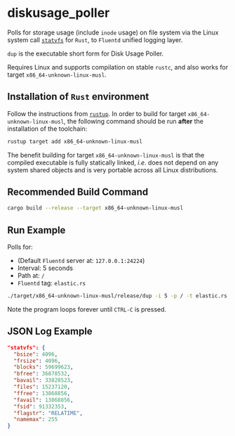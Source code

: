 # diskusage_poller

Polls for storage usage (include `inode` usage) on file system via the Linux
system call [`statvfs`](http://man7.org/linux/man-pages/man3/statvfs.3.html) for
`Rust`, to `Fluentd` unified logging layer.

`dup` is the executable short form for Disk Usage Poller.

Requires Linux and supports compilation on stable `rustc`, and also works for
target `x86_64-unknown-linux-musl`.

## Installation of `Rust` environment

Follow the instructions from [`rustup`](https://www.rustup.rs/). In order to
build for target `x86_64-unknown-linux-musl`, the following command should be
run **after** the installation of the toolchain:

```bash
rustup target add x86_64-unknown-linux-musl
```

The benefit building for target `x86_64-unknown-linux-musl` is that the compiled
executable is fully statically linked, _i.e_. does not depend on any system
shared objects and is very portable across all Linux distributions.

## Recommended Build Command

```bash
cargo build --release --target x86_64-unknown-linux-musl
```

## Run Example

Polls for:

* (Default `Fluentd` server at: `127.0.0.1:24224`)
* Interval: 5 seconds
* Path at: `/`
* `Fluentd` tag: `elastic.rs`

```bash
./target/x86_64-unknown-linux-musl/release/dup -i 5 -p / -t elastic.rs
```

Note the program loops forever until `CTRL-C` is pressed.

## JSON Log Example

```json
"statvfs": {
  "bsize": 4096,
  "frsize": 4096,
  "blocks": 59699623,
  "bfree": 36878532,
  "bavail": 33828523,
  "files": 15237120,
  "ffree": 13868856,
  "favail": 13868856,
  "fsid": 91332353,
  "flagstr": "RELATIME",
  "namemax": 255
}
```
